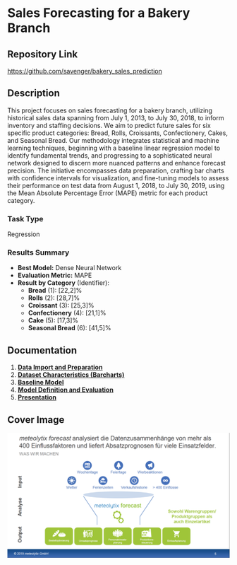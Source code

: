 # Sales Forecasting for a Bakery Branch

## Repository Link

https://github.com/savenger/bakery_sales_prediction

## Description

This project focuses on sales forecasting for a bakery branch, utilizing historical sales data spanning from July 1, 2013, to July 30, 2018, to inform inventory and staffing decisions. We aim to predict future sales for six specific product categories: Bread, Rolls, Croissants, Confectionery, Cakes, and Seasonal Bread. Our methodology integrates statistical and machine learning techniques, beginning with a baseline linear regression model to identify fundamental trends, and progressing to a sophisticated neural network designed to discern more nuanced patterns and enhance forecast precision. The initiative encompasses data preparation, crafting bar charts with confidence intervals for visualization, and fine-tuning models to assess their performance on test data from August 1, 2018, to July 30, 2019, using the Mean Absolute Percentage Error (MAPE) metric for each product category.

### Task Type

Regression

### Results Summary

-   **Best Model:** Dense Neural Network
-   **Evaluation Metric:** MAPE
-   **Result by Category** (Identifier):
    -   **Bread** (1): [22,2]%
    -   **Rolls** (2): [28,7]%
    -   **Croissant** (3): [25,3]%
    -   **Confectionery** (4): [21,1]%
    -   **Cake** (5): [17,3]%
    -   **Seasonal Bread** (6): [41,5]%

## Documentation

1.  [**Data Import and Preparation**](0_DataPreparation/)
3.  [**Dataset Characteristics (Barcharts)**](1_DatasetCharacteristics/)
4.  [**Baseline Model**](2_BaselineModel/)
5.  [**Model Definition and Evaluation**](3_Model/)
6.  [**Presentation**](4_Presentation/README.md)

## Cover Image

![](CoverImage/cover_image.png)
